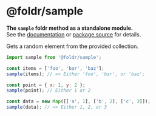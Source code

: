 # @foldr/sample

**The `sample` foldr method as a standalone module.**    
See the [documentation](http://foldr.com/0.0.0/sample) or [package source](https:/github.com/CloudVessel/foldr/blob/master/packages/categories/sample/src/index.js) for details.

Gets a random element from the provided collection.

```js
import sample from '@foldr/sample';

const items = ['foo', 'bar', 'baz'];
sample(items); // => Either 'foo', 'bar', or 'baz';

const point = { x: 1, y: 2 };
sample(point); // Either 1 or 2

const data = new Map([['a', 1], ['b', 2], ['c', 3]]);
sample(data); // => Either 1, 2, or 3
```
